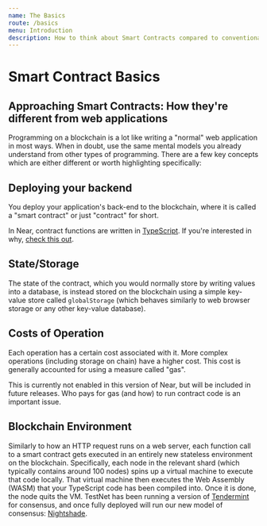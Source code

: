 ```yaml
---
name: The Basics
route: /basics
menu: Introduction
description: How to think about Smart Contracts compared to conventional web applications.
---
```


# Smart Contract Basics

## Approaching Smart Contracts: How they're different from web applications

Programming on a blockchain is a lot like writing a "normal" web application in most ways. When in doubt, use the same mental models you already understand from other types of programming. There are a few key concepts which are either different or worth highlighting specifically:

## Deploying your backend

You deploy your application's back-end to the blockchain, where it is called a "smart contract" or just "contract" for short.

In Near, contract functions are written in [TypeScript](https://www.typescriptlang.org/). If you're interested in why, [check this out](language-typescript.md#why-typescript).

## State/Storage

The state of the contract, which you would normally store by writing values into a database, is instead stored on the blockchain using a simple key-value store called `globalStorage` \(which behaves similarly to web browser storage or any other key-value database\).

## Costs of Operation

Each operation has a certain cost associated with it. More complex operations \(including storage on chain\) have a higher cost. This cost is generally accounted for using a measure called "gas".

This is currently not enabled in this version of Near, but will be included in future releases. Who pays for gas \(and how\) to run contract code is an important issue.

## Blockchain Environment

Similarly to how an HTTP request runs on a web server, each function call to a smart contract gets executed in an entirely new stateless environment on the blockchain. Specifically, each node in the relevant shard \(which typically contains around 100 nodes\) spins up a virtual machine to execute that code locally. That virtual machine then executes the Web Assembly \(WASM\) that your TypeScript code has been compiled into. Once it is done, the node quits the VM. TestNet has been running a version of [Tendermint](https://tendermint.com/) for consensus, and once fully deployed will run our new model of consensus: [Nightshade](https://www.youtube.com/watch?v=4CKvfYJTjxk).

